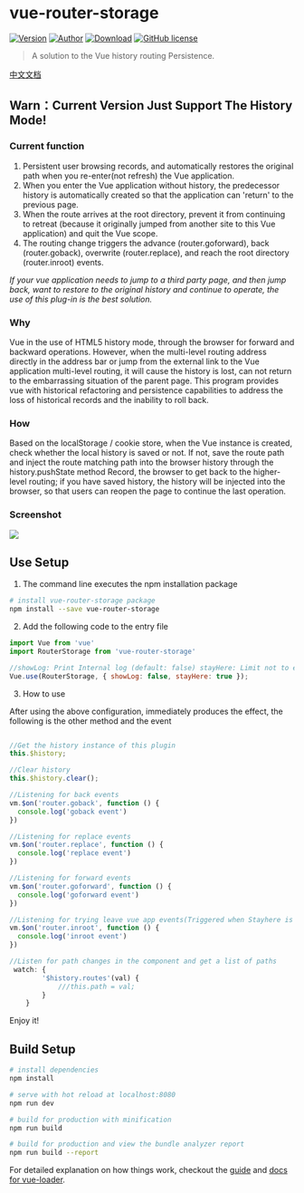 # vue-router-storage

[![Version](https://img.shields.io/npm/v/vue-router-storage.svg?style=flat-square)](https://www.npmjs.com/package/vue-router-storage)
[![Author](https://img.shields.io/badge/author-ElderJames-blue.svg?style=flat-square)](https://elderjames.github.io)
[![Download](https://img.shields.io/npm/dm/vue-router-storage.svg?style=flat-square)](https://www.npmjs.com/package/vue-router-storage)
[![GitHub license](https://img.shields.io/badge/license-MIT-blue.svg?style=flat-square)](https://github.com/ElderJames/vue-router-storage/blob/master/LICENSE)

> A solution to the Vue history routing Persistence.

[中文文档](https://github.com/ElderJames/vue-router-storage/blob/master/README_CN.md)

## Warn：Current Version Just Support The History Mode!

### Current function

1. Persistent user browsing records, and automatically restores the original path when you re-enter(not refresh) the Vue application.
2. When you enter the Vue application without history, the predecessor history is automatically created so that the application can 'return' to the previous page.
3. When the route arrives at the root directory, prevent it from continuing to retreat (because it originally jumped from another site to this Vue application) and quit the Vue scope.
4. The routing change triggers the advance (router.goforward), back (router.goback), overwrite (router.replace), and reach the root directory (router.inroot) events.

*If your vue application needs to jump to a third party page, and then jump back, want to restore to the original history and continue to operate, the use of this plug-in is the best solution.*

### Why

Vue in the use of HTML5 history mode, through the browser for forward and backward operations. However, when the multi-level routing address directly in the address bar or jump from the external link to the Vue application multi-level routing, it will cause the history is lost, can not return to the embarrassing situation of the parent page. This program provides vue with historical refactoring and persistence capabilities to address the loss of historical records and the inability to roll back.

### How

Based on the localStorage / cookie store, when the Vue instance is created, check whether the local history is saved or not. If not, save the route path and inject the route matching path into the browser history through the history.pushState method Record, the browser to get back to the higher-level routing; if you have saved history, the history will be injected into the browser, so that users can reopen the page to continue the last operation.

### Screenshot

![](https://github.com/ElderJames/vue-router-storage/blob/master/screenshot/vue-router-storage-example.gif?raw=true)

## Use Setup

1. The command line executes the npm installation package
``` bash
# install vue-router-storage package
npm install --save vue-router-storage

```
2. Add the following code to the entry file
```javascript
import Vue from 'vue'
import RouterStorage from 'vue-router-storage'

//showLog: Print Internal log (default: false) stayHere: Limit not to exit Vue application (default true)
Vue.use(RouterStorage, { showLog: false, stayHere: true });
```

3. How to use

After using the above configuration, immediately produces the effect, the following is the other method and the event

```javascript

//Get the history instance of this plugin
this.$history;

//Clear history
this.$history.clear();

//Listening for back events
vm.$on('router.goback', function () {
  console.log('goback event')
})

//Listening for replace events
vm.$on('router.replace', function () {
  console.log('replace event')
})

//Listening for forward events
vm.$on('router.goforward', function () {
  console.log('goforward event')
})

//Listening for trying leave vue app events(Triggered when Stayhere is true)
vm.$on('router.inroot', function () {
  console.log('inroot event')
})

//Listen for path changes in the component and get a list of paths
 watch: {
        '$history.routes'(val) {
            ///this.path = val;
        }
    }

```

Enjoy it!

## Build Setup

``` bash
# install dependencies
npm install

# serve with hot reload at localhost:8080
npm run dev

# build for production with minification
npm run build

# build for production and view the bundle analyzer report
npm run build --report
```

For detailed explanation on how things work, checkout the [guide](http://vuejs-templates.github.io/webpack/) and [docs for vue-loader](http://vuejs.github.io/vue-loader).
